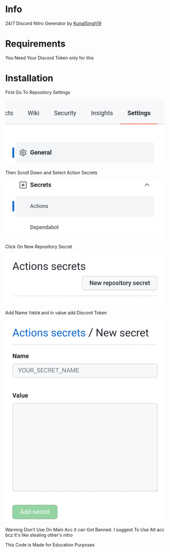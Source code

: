 # Info

24/7 Discord Nitro Generator by [KunalSingh19](https://github.com/KunalSingh19) 

# Requirements

You Need Your Discord Token only for this 

# Installation 

First Go To Repository Settings 

<img src="/img/20220203_111718.jpg"></img>

Then Scroll Down and Select Action Secrets

<img src="/img/20220203_111747.jpg"></img>

Click On New Repository Secret 

<img src="/img/20220203_111804.jpg"></img>

Add  Name ```TOKEN``` and in value add Discord Token

<img src="/img/20220203_111817.jpg"></img>

Warning Don't Use On Main Acc it can Got Banned. I suggest To Use Alt acc bcz it's like stealing other's nitro


This Code is Made for Education Purposes
